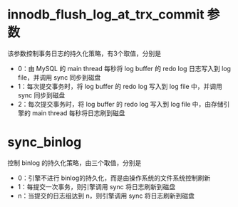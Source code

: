 # innodb_flush_log_at_trx_commit 参数
该参数控制事务日志的持久化策略，有3个取值，分别是

- 0：由 MySQL 的 main thread 每秒将 log buffer 的 redo log 日志写入到 log file，并调用 sync 同步到磁盘
- 1：每次提交事务时，将 log buffer 的 redo log 写入到 log file 中，并调用 sync 同步到磁盘
- 2：每次提交事务时，将 log buffer 的 redo log 写入到 log file 中，由存储引擎的 main thread 每秒将日志刷到磁盘


# sync_binlog
控制 binlog 的持久化策略，由三个取值，分别是
- 0：引擎不进行 binlog的持久化，而是由操作系统的文件系统控制刷新
- 1：每提交一次事务，则引擎调用 sync 将日志刷新到磁盘
- n：当提交的日志组达到 n，则引擎调用 sync 将日志刷新到磁盘